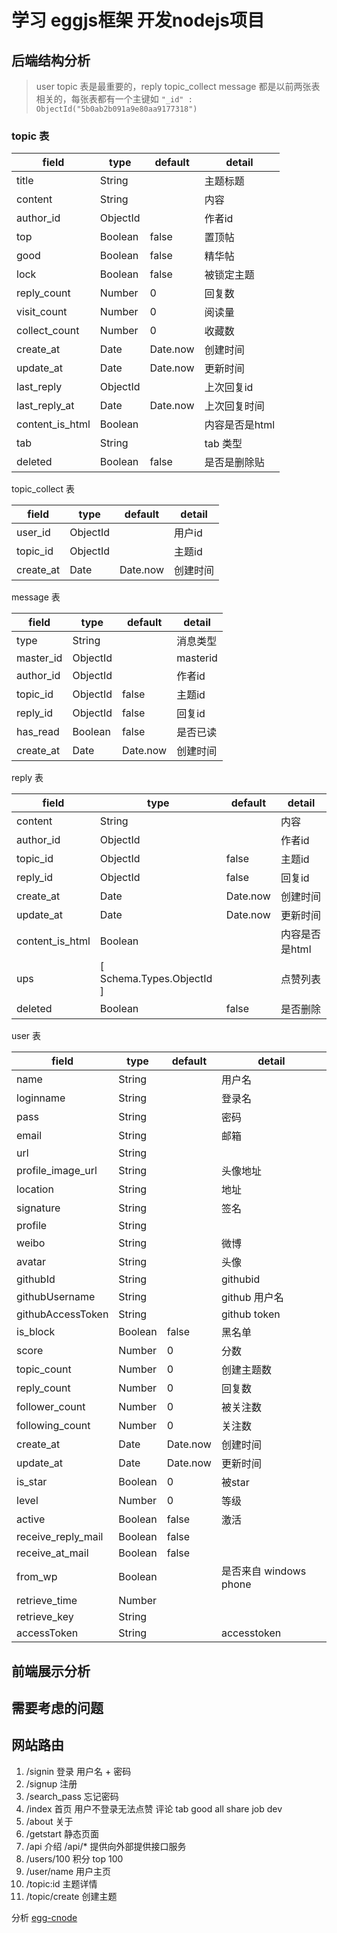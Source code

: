 # 学习 eggjs框架 开发nodejs项目

## 后端结构分析

> user topic 表是最重要的，reply topic_collect message 都是以前两张表相关的，每张表都有一个主键如 `"_id" : ObjectId("5b0ab2b091a9e80aa9177318")`

### topic 表

  | field | type | default | detail |
  | ------ | ------ |---| -- |
  | title | String |  | 主题标题 |
  | content | String |  | 内容 |
  | author_id | ObjectId |  | 作者id |
  | top | Boolean | false | 置顶帖 |
  | good | Boolean | false | 精华帖 |
  | lock | Boolean | false | 被锁定主题 |
  | reply_count | Number | 0 | 回复数 |
  | visit_count | Number | 0 | 阅读量 |
  | collect_count | Number | 0 | 收藏数 |
  | create_at | Date | Date.now | 创建时间 |
  | update_at | Date | Date.now | 更新时间 |
  | last_reply | ObjectId |  | 上次回复id |
  | last_reply_at | Date | Date.now | 上次回复时间 |
  | content_is_html | Boolean |  | 内容是否是html |
  | tab | String |  | tab 类型 |
  | deleted | Boolean | false | 是否是删除贴 |

topic_collect 表

  | field | type | default | detail |
  | ------ | ------ |---| -- |
  | user_id | ObjectId |  | 用户id |
  | topic_id | ObjectId |  | 主题id |
  | create_at | Date | Date.now | 创建时间 |

message 表

  | field | type | default | detail |
  | ------ | ------ |---| -- |
  | type | String |  | 消息类型 |
  | master_id | ObjectId |  | masterid |
  | author_id | ObjectId |  | 作者id |
  | topic_id | ObjectId | false | 主题id |
  | reply_id | ObjectId | false | 回复id |
  | has_read | Boolean | false | 是否已读 |
  | create_at | Date | Date.now | 创建时间 |

reply 表

  | field | type | default | detail |
  | ------ | ------ |---| -- |
  | content | String |  | 内容 |
  | author_id | ObjectId |  | 作者id |
  | topic_id | ObjectId | false | 主题id |
  | reply_id | ObjectId | false | 回复id |
  | create_at | Date | Date.now | 创建时间 |
  | update_at | Date | Date.now | 更新时间 |
  | content_is_html | Boolean |  | 内容是否是html |
  | ups | [ Schema.Types.ObjectId ] |  | 点赞列表 |
  | deleted | Boolean | false | 是否删除 |

user 表

  | field | type | default | detail |
  | ------ | ------ |---| -- |
  | name | String |  | 用户名 |
  | loginname | String |  | 登录名 |
  | pass | String |  | 密码 |
  | email | String |  | 邮箱 |
  | url | String |  |  |
  | profile_image_url | String |  | 头像地址 |
  | location | String |  | 地址 |
  | signature | String |  | 签名 |
  | profile | String |  |  |
  | weibo | String |  | 微博 |
  | avatar | String |  | 头像 |
  | githubId | String |  | githubid |
  | githubUsername | String |  | github 用户名 |
  | githubAccessToken | String |  | github token |
  | is_block | Boolean | false | 黑名单 |
  | score | Number | 0 | 分数 |
  | topic_count | Number | 0 | 创建主题数 |
  | reply_count | Number | 0 | 回复数 |
  | follower_count | Number | 0 | 被关注数 |
  | following_count | Number | 0 | 关注数 |
  | create_at | Date | Date.now | 创建时间 |
  | update_at | Date | Date.now | 更新时间 |
  | is_star | Boolean | 0 | 被star |
  | level | Number | 0 | 等级 |
  | active | Boolean | false | 激活 |
  | receive_reply_mail | Boolean | false |  |
  | receive_at_mail | Boolean | false |  |
  | from_wp | Boolean |  | 是否来自 windows phone |
  | retrieve_time | Number |  |  |
  | retrieve_key | String |  |  |
  | accessToken | String | | accesstoken |

## 前端展示分析

## 需要考虑的问题

## 网站路由

1. /signin 登录  用户名 + 密码
2. /signup 注册
3. /search_pass 忘记密码
4. /index 首页 用户不登录无法点赞 评论 tab good all share job dev
5. /about 关于
6. /getstart 静态页面
7. /api 介绍 /api/* 提供向外部提供接口服务
8. /users/100 积分 top 100
9. /user/name 用户主页
10. /topic:id 主题详情
11. /topic/create 创建主题

分析 [egg-cnode](https://github.com/cnodejs/egg-cnode)
